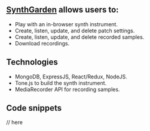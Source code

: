 ## <a href="https://synthgarden.herokuapp.com" target="_blank">SynthGarden</a> allows users to:
- Play with an in-browser synth instrument.
- Create, listen, update, and delete patch settings.
- Create, listen, update, and delete recorded samples.
- Download recordings.

## Technologies
- MongoDB, ExpressJS, React/Redux, NodeJS.
- Tone.js to build the synth instrument.
- MediaRecorder API for recording samples.

## Code snippets
// here
